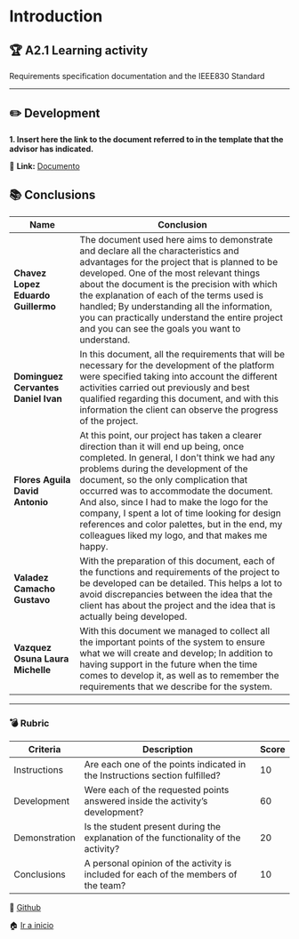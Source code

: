 # Introduction

## :trophy: A2.1 Learning activity

Requirements specification documentation and the IEEE830 Standard

---
## :pencil2: Development

**1. Insert here the link to the document referred to in the template that the advisor has indicated.**
<br>

:book: **Link:** [Documento](../../pdf/U3/Actividades_A/Requirements_specification_and_documentation.pdf)

## :books: Conclusions 

|Name|Conclusion|
|---|---|
|**Chavez Lopez Eduardo Guillermo**|The document used here aims to demonstrate and declare all the characteristics and advantages for the project that is planned to be developed. One of the most relevant things about the document is the precision with which the explanation of each of the terms used is handled; By understanding all the information, you can practically understand the entire project and you can see the goals you want to understand.|
|**Dominguez Cervantes Daniel Ivan**|In this document, all the requirements that will be necessary for the development of the platform were specified taking into account the different activities carried out previously and best qualified regarding this document, and with this information the client can observe the progress of the project.|
|**Flores Aguila David Antonio**|At this point, our project has taken a clearer direction than it will end up being, once completed. In general, I don't think we had any problems during the development of the document, so the only complication that occurred was to accommodate the document. And also, since I had to make the logo for the company, I spent a lot of time looking for design references and color palettes, but in the end, my colleagues liked my logo, and that makes me happy.|
|**Valadez Camacho Gustavo**|With the preparation of this document, each of the functions and requirements of the project to be developed can be detailed. This helps a lot to avoid discrepancies between the idea that the client has about the project and the idea that is actually being developed.|
|**Vazquez Osuna Laura Michelle**|With this document we managed to collect all the important points of the system to ensure what we will create and develop; In addition to having support in the future when the time comes to develop it, as well as to remember the requirements that we describe for the system.|

---

### :bomb: Rubric

| Criteria     | Description                                                                                  | Score |
| ------------- | -------------------------------------------------------------------------------------------- | ------- |
| Instructions | Are each one of the points indicated in the Instructions section fulfilled?  | 10 |
| Development    | Were each of the requested points answered inside the activity’s development?     | 60  |
| Demonstration| Is the student present during the explanation of the functionality of the activity?   | 20 |
| Conclusions   |A personal opinion of the activity is included for each of the members of the team?  | 10  |


:open_file_folder: [Github](https://github.com/daivandz/Analisis-Avanzado-de-Software)

:house: [Ir a inicio](/README.md "índice")